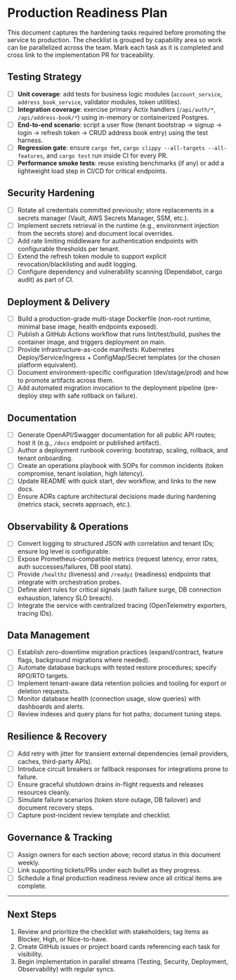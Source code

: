 # Production Readiness Plan

This document captures the hardening tasks required before promoting the service to production. The checklist is grouped by capability area so work can be parallelized across the team. Mark each task as it is completed and cross link to the implementation PR for traceability.

## Testing Strategy

- [ ] **Unit coverage**: add tests for business logic modules (`account_service`, `address_book_service`, validator modules, token utilities).
- [ ] **Integration coverage**: exercise primary Actix handlers (`/api/auth/*`, `/api/address-book/*`) using in-memory or containerized Postgres.
- [ ] **End-to-end scenario**: script a user flow (tenant bootstrap → signup → login → refresh token → CRUD address book entry) using the test harness.
- [ ] **Regression gate**: ensure `cargo fmt`, `cargo clippy --all-targets --all-features`, and `cargo test` run inside CI for every PR.
- [ ] **Performance smoke tests**: reuse existing benchmarks (if any) or add a lightweight load step in CI/CD for critical endpoints.

## Security Hardening

- [ ] Rotate all credentials committed previously; store replacements in a secrets manager (Vault, AWS Secrets Manager, SSM, etc.).
- [ ] Implement secrets retrieval in the runtime (e.g., environment injection from the secrets store) and document local overrides.
- [ ] Add rate limiting middleware for authentication endpoints with configurable thresholds per tenant.
- [ ] Extend the refresh token module to support explicit revocation/blacklisting and audit logging.
- [ ] Configure dependency and vulnerability scanning (Dependabot, cargo audit) as part of CI.

## Deployment & Delivery

- [ ] Build a production-grade multi-stage Dockerfile (non-root runtime, minimal base image, health endpoints exposed).
- [ ] Publish a GitHub Actions workflow that runs lint/test/build, pushes the container image, and triggers deployment on main.
- [ ] Provide infrastructure-as-code manifests: Kubernetes Deploy/Service/Ingress + ConfigMap/Secret templates (or the chosen platform equivalent).
- [ ] Document environment-specific configuration (dev/stage/prod) and how to promote artifacts across them.
- [ ] Add automated migration invocation to the deployment pipeline (pre-deploy step with safe rollback on failure).

## Documentation

- [ ] Generate OpenAPI/Swagger documentation for all public API routes; host it (e.g., `/docs` endpoint or published artifact).
- [ ] Author a deployment runbook covering: bootstrap, scaling, rollback, and tenant onboarding.
- [ ] Create an operations playbook with SOPs for common incidents (token compromise, tenant isolation, high latency).
- [ ] Update README with quick start, dev workflow, and links to the new docs.
- [ ] Ensure ADRs capture architectural decisions made during hardening (metrics stack, secrets approach, etc.).

## Observability & Operations

- [ ] Convert logging to structured JSON with correlation and tenant IDs; ensure log level is configurable.
- [ ] Expose Prometheus-compatible metrics (request latency, error rates, auth successes/failures, DB pool stats).
- [ ] Provide `/healthz` (liveness) and `/readyz` (readiness) endpoints that integrate with orchestration probes.
- [ ] Define alert rules for critical signals (auth failure surge, DB connection exhaustion, latency SLO breach).
- [ ] Integrate the service with centralized tracing (OpenTelemetry exporters, tracing IDs).

## Data Management

- [ ] Establish zero-downtime migration practices (expand/contract, feature flags, background migrations where needed).
- [ ] Automate database backups with tested restore procedures; specify RPO/RTO targets.
- [ ] Implement tenant-aware data retention policies and tooling for export or deletion requests.
- [ ] Monitor database health (connection usage, slow queries) with dashboards and alerts.
- [ ] Review indexes and query plans for hot paths; document tuning steps.

## Resilience & Recovery

- [ ] Add retry with jitter for transient external dependencies (email providers, caches, third-party APIs).
- [ ] Introduce circuit breakers or fallback responses for integrations prone to failure.
- [ ] Ensure graceful shutdown drains in-flight requests and releases resources cleanly.
- [ ] Simulate failure scenarios (token store outage, DB failover) and document recovery steps.
- [ ] Capture post-incident review template and checklist.

## Governance & Tracking

- [ ] Assign owners for each section above; record status in this document weekly.
- [ ] Link supporting tickets/PRs under each bullet as they progress.
- [ ] Schedule a final production readiness review once all critical items are complete.

---

## Next Steps

1. Review and prioritize the checklist with stakeholders; tag items as Blocker, High, or Nice-to-have.
2. Create GitHub issues or project board cards referencing each task for visibility.
3. Begin implementation in parallel streams (Testing, Security, Deployment, Observability) with regular syncs.
